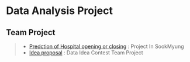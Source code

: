 # Data Analysis Project

## Team Project
>- [Predction of Hospital opening or closing](https://github.com/lo-lim/Data/tree/main/Hospital%20opening%20or%20closing) :  Project In SookMyung
>- [Idea proposal](https://github.com/lo-lim/Data/tree/main/%EC%95%84%EC%9D%B4%EB%94%94%EC%96%B4%20%EA%B8%B0%ED%9A%8D%EC%84%9C) : Data Idea Contest Team Project
